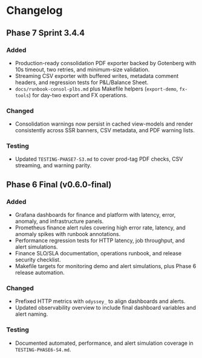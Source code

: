 # Changelog

## Phase 7 Sprint 3.4.4

### Added

- Production-ready consolidation PDF exporter backed by Gotenberg with 10s timeout, two retries, and minimum-size validation.
- Streaming CSV exporter with buffered writes, metadata comment headers, and regression tests for P&L/Balance Sheet.
- `docs/runbook-consol-plbs.md` plus Makefile helpers (`export-demo`, `fx-tools`) for day-two export and FX operations.

### Changed

- Consolidation warnings now persist in cached view-models and render consistently across SSR banners, CSV metadata, and PDF warning lists.

### Testing

- Updated `TESTING-PHASE7-S3.md` to cover prod-tag PDF checks, CSV streaming, and warning parity.

## Phase 6 Final (v0.6.0-final)

### Added

- Grafana dashboards for finance and platform with latency, error, anomaly, and infrastructure panels.
- Prometheus finance alert rules covering high error rate, latency, and anomaly spikes with runbook annotations.
- Performance regression tests for HTTP latency, job throughput, and alert simulations.
- Finance SLO/SLA documentation, operations runbook, and release security checklist.
- Makefile targets for monitoring demo and alert simulations, plus Phase 6 release automation.

### Changed

- Prefixed HTTP metrics with `odyssey_` to align dashboards and alerts.
- Updated observability overview to include final dashboard variables and alert naming.

### Testing

- Documented automated, performance, and alert simulation coverage in `TESTING-PHASE6-S4.md`.
